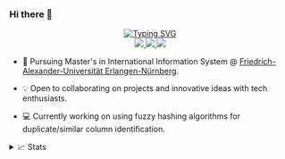 ### Hi there 👋


<p align="center">
<a href="https://github.com/thapaSujit">
    <img src="https://readme-typing-svg.demolab.com?font=Georgia&size=18&duration=2500&pause=100&multiline=true&width=550&height=120&lines=Prajol+Shrestha;Master's+Student+%7C+Software+Engineer;Statistical+Signal+Processing;Data+Compression+%7C+Image+and+Video+Processing;AI+%7C+Deep+Learning+%7C+Computer+Vision+%7C+Medical+Imaging" alt="Typing SVG" />
</a>

<br>
<a href="https://www.linkedin.com/in/thapa-sujit/">
    <img src="https://img.shields.io/badge/-Linkedin-blue?style=flat-square&logo=linkedin">
</a>
<a href="mailto:megasuziet@gmail.com">
    <img src="https://img.shields.io/badge/-Email-red?style=flat-square&logo=gmail&logoColor=white">
</a>
<a href="WIP">
    <img src="https://img.shields.io/badge/PyPi-prajolshrestha-blue?style=flat-square&logo=pypi&logoColor=white">
</a>    
</br>
</p>

* 📖 Pursuing Master's in International Information System @ [Friedrich-Alexander-Universität Erlangen-Nürnberg](https://www.win.rw.fau.de/master/). 

* 💡 Open to collaborating on projects and innovative ideas with tech enthusiasts. 

* 💻 Currently working on using fuzzy hashing algorithms for duplicate/similar column identification.



<details>
<summary>📈 Stats</summary>
<br>
My Github Stats

![](http://github-profile-summary-cards.vercel.app/api/cards/profile-details?username=prajolshrestha&theme=dracula) 

![](http://github-profile-summary-cards.vercel.app/api/cards/repos-per-language?username=prajolshrestha&theme=dracula) 
![](http://github-profile-summary-cards.vercel.app/api/cards/most-commit-language?username=prajolshrestha&theme=dracula)


<br>
Currently Coding & Listening to:

[![spotify-github-profile](https://spotify-github-profile.vercel.app/api/view?uid=31rqpwjrf2llmeuvvhoytdw6safe&cover_image=true&theme=novatorem&show_offline=true&background_color=121212&interchange=false&bar_color=53b14f&bar_color_cover=false)](https://spotify-github-profile.vercel.app/api/view?uid=31rqpwjrf2llmeuvvhoytdw6safe&redirect=true)
</details>
